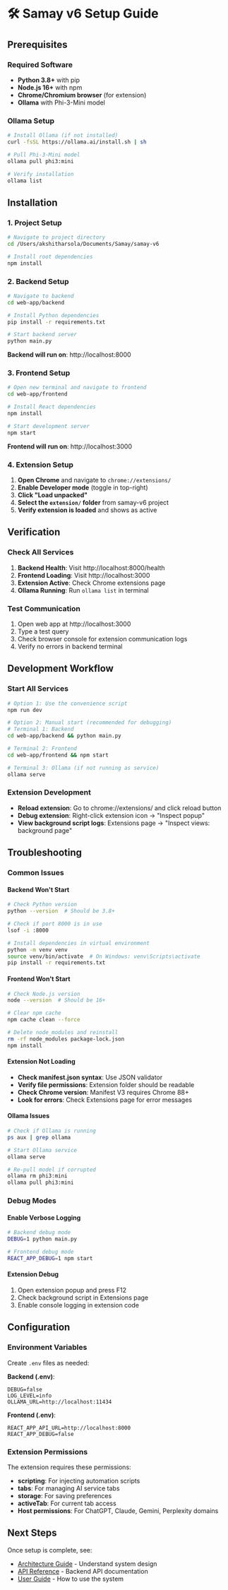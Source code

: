 # 🛠️ Samay v6 Setup Guide

## Prerequisites

### Required Software
- **Python 3.8+** with pip
- **Node.js 16+** with npm
- **Chrome/Chromium browser** (for extension)
- **Ollama** with Phi-3-Mini model

### Ollama Setup
```bash
# Install Ollama (if not installed)
curl -fsSL https://ollama.ai/install.sh | sh

# Pull Phi-3-Mini model
ollama pull phi3:mini

# Verify installation
ollama list
```

## Installation

### 1. Project Setup
```bash
# Navigate to project directory
cd /Users/akshitharsola/Documents/Samay/samay-v6

# Install root dependencies
npm install
```

### 2. Backend Setup
```bash
# Navigate to backend
cd web-app/backend

# Install Python dependencies
pip install -r requirements.txt

# Start backend server
python main.py
```
**Backend will run on**: http://localhost:8000

### 3. Frontend Setup
```bash
# Open new terminal and navigate to frontend
cd web-app/frontend

# Install React dependencies
npm install

# Start development server
npm start
```
**Frontend will run on**: http://localhost:3000

### 4. Extension Setup
1. **Open Chrome** and navigate to `chrome://extensions/`
2. **Enable Developer mode** (toggle in top-right)
3. **Click "Load unpacked"**
4. **Select the `extension/` folder** from samay-v6 project
5. **Verify extension is loaded** and shows as active

## Verification

### Check All Services
1. **Backend Health**: Visit http://localhost:8000/health
2. **Frontend Loading**: Visit http://localhost:3000
3. **Extension Active**: Check Chrome extensions page
4. **Ollama Running**: Run `ollama list` in terminal

### Test Communication
1. Open web app at http://localhost:3000
2. Type a test query
3. Check browser console for extension communication logs
4. Verify no errors in backend terminal

## Development Workflow

### Start All Services
```bash
# Option 1: Use the convenience script
npm run dev

# Option 2: Manual start (recommended for debugging)
# Terminal 1: Backend
cd web-app/backend && python main.py

# Terminal 2: Frontend  
cd web-app/frontend && npm start

# Terminal 3: Ollama (if not running as service)
ollama serve
```

### Extension Development
- **Reload extension**: Go to chrome://extensions/ and click reload button
- **Debug extension**: Right-click extension icon → "Inspect popup"
- **View background script logs**: Extensions page → "Inspect views: background page"

## Troubleshooting

### Common Issues

#### Backend Won't Start
```bash
# Check Python version
python --version  # Should be 3.8+

# Check if port 8000 is in use
lsof -i :8000

# Install dependencies in virtual environment
python -m venv venv
source venv/bin/activate  # On Windows: venv\Scripts\activate
pip install -r requirements.txt
```

#### Frontend Won't Start
```bash
# Check Node.js version
node --version  # Should be 16+

# Clear npm cache
npm cache clean --force

# Delete node_modules and reinstall
rm -rf node_modules package-lock.json
npm install
```

#### Extension Not Loading
- **Check manifest.json syntax**: Use JSON validator
- **Verify file permissions**: Extension folder should be readable
- **Check Chrome version**: Manifest V3 requires Chrome 88+
- **Look for errors**: Check Extensions page for error messages

#### Ollama Issues
```bash
# Check if Ollama is running
ps aux | grep ollama

# Start Ollama service
ollama serve

# Re-pull model if corrupted
ollama rm phi3:mini
ollama pull phi3:mini
```

### Debug Modes

#### Enable Verbose Logging
```bash
# Backend debug mode
DEBUG=1 python main.py

# Frontend debug mode
REACT_APP_DEBUG=1 npm start
```

#### Extension Debug
1. Open extension popup and press F12
2. Check background script in Extensions page
3. Enable console logging in extension code

## Configuration

### Environment Variables
Create `.env` files as needed:

**Backend (.env)**:
```
DEBUG=false
LOG_LEVEL=info
OLLAMA_URL=http://localhost:11434
```

**Frontend (.env)**:
```
REACT_APP_API_URL=http://localhost:8000
REACT_APP_DEBUG=false
```

### Extension Permissions
The extension requires these permissions:
- **scripting**: For injecting automation scripts
- **tabs**: For managing AI service tabs
- **storage**: For saving preferences
- **activeTab**: For current tab access
- **Host permissions**: For ChatGPT, Claude, Gemini, Perplexity domains

## Next Steps
Once setup is complete, see:
- [Architecture Guide](ARCHITECTURE.md) - Understand system design
- [API Reference](API_REFERENCE.md) - Backend API documentation
- [User Guide](../README.md) - How to use the system